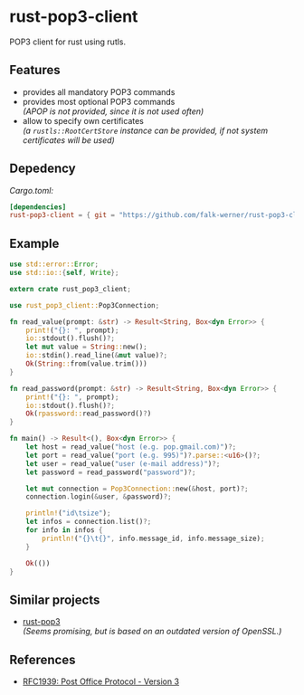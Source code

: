 # rust-pop3-client

POP3 client for rust using rutls.

## Features

- provides all mandatory POP3 commands
- provides most optional POP3 commands  
  _(APOP is not provided, since it is not used often)_
- allow to specify own certificates  
  _(a `rustls::RootCertStore` instance can be provided, if not system certificates will be used)_

## Depedency

_Cargo.toml:_
````toml
[dependencies]
rust-pop3-client = { git = "https://github.com/falk-werner/rust-pop3-client" }
````

## Example

````rust
use std::error::Error;
use std::io::{self, Write};

extern crate rust_pop3_client;

use rust_pop3_client::Pop3Connection;

fn read_value(prompt: &str) -> Result<String, Box<dyn Error>> {
    print!("{}: ", prompt);
    io::stdout().flush()?;
    let mut value = String::new();
    io::stdin().read_line(&mut value)?;
    Ok(String::from(value.trim()))
}

fn read_password(prompt: &str) -> Result<String, Box<dyn Error>> {
    print!("{}: ", prompt);
    io::stdout().flush()?;
    Ok(rpassword::read_password()?)
}

fn main() -> Result<(), Box<dyn Error>> {
    let host = read_value("host (e.g. pop.gmail.com)")?;
    let port = read_value("port (e.g. 995)")?.parse::<u16>()?;
    let user = read_value("user (e-mail address)")?;
    let password = read_password("password")?;

    let mut connection = Pop3Connection::new(&host, port)?;
    connection.login(&user, &password)?;

    println!("id\tsize");
    let infos = connection.list()?;
    for info in infos {
        println!("{}\t{}", info.message_id, info.message_size);
    }

    Ok(())
}
````


## Similar projects

- [rust-pop3](https://crates.io/crates/pop3)  
  _(Seems promising, but is based on an outdated version of OpenSSL.)_

## References

- [RFC1939: Post Office Protocol - Version 3](https://www.rfc-editor.org/rfc/rfc1939)
